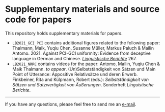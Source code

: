 # Supplementary materials and source code for papers

This repository holds supplementary materials for papers.

- `LB2021_GCI_PCI` contains additional figures related to the following paper: Thalmann, Maik, Yuqiu
  Chen, Susanne Müller, Markus Paluch & Mailin Antomo. 2021. Against PCI-GCI uniformity: Evidence
  from deceptive language in German and Chinese. [*Linguistische Berichte*](https://buske.de/linguistische-berichte-heft-267.html) 267.
- `LB2021_NRRC` contains videos for the paper: Antomo, Mailin, Yuqiu
  Chen & Maik Thalmann. *to appear*. (Un)Selbstständigkeit von Sätzen und Main Point of Utterance:
  Appositive Relativsätze und deren Erwerb. Finkbeiner, Rita and Külpmann, Robert (eds.): *Selbstständigkeit von Sätzen und Satzwertigkeit von Äußerungen*. Sonderheft *Linguistische Berichte*.

-----

If you have any questions, please feel free to send me an
[e-mail](mailto:maik.thalmann@gmail.com?subject=%5BGitHub%5D%Supplementary).
